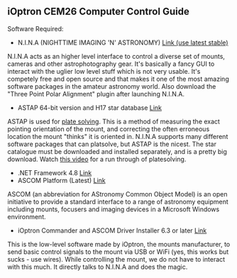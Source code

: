## iOptron CEM26 Computer Control Guide


Software Required:
- N.I.N.A (NIGHTTIME IMAGING 'N' ASTRONOMY) [Link (use latest stable)](https://nighttime-imaging.eu/download/) 

N.I.N.A acts as an higher level interface to control a diverse set of mounts, cameras and other astrophotography gear. It's basically a fancy GUI to interact with the uglier low level stuff which is not very usable. It's competely free and open source and that makes it one of the most amazing software packages in the amateur astronomy world. Also download the "Three Point Polar Alignment" plugin after launching N.I.N.A.
- ASTAP 64-bit version and H17 star database [Link](https://www.hnsky.org/astap.htm)

ASTAP is used for [plate solving](https://en.wikipedia.org/wiki/Astrometric_solving#:~:text=Astrometric%20solving%20or%20Plate%20solving,stars%20and%20a%20star%20catalogue.). This is a method of measuring the exact pointing orientation of the mount, and correcting the often erroneous location the mount "thinks" it is oriented in. N.I.N.A supports many different software packages that can platsolve, but ASTAP is the nicest. The star catalogue must be downloaded and installed separately, and is a pretty big download. Watch [this video](https://www.youtube.com/watch?v=lAMyEpBcLV4) for a run through of platesolving.
- .NET Framework 4.8 [Link](https://dotnet.microsoft.com/en-us/download/dotnet-framework/net48)
- ASCOM Platform (Latest) [Link](https://www.ascom-standards.org/)

ASCOM (an abbreviation for AStronomy Common Object Model) is an open initiative to provide a standard interface to a range of astronomy equipment including mounts, focusers and imaging devices in a Microsoft Windows environment.
- iOptron Commander and ASCOM Driver Installer 6.3 or later [Link](https://www.ioptron.com/Articles.asp?ID=332)

This is the low-level software made by iOptron, the mounts manufacturer, to send basic control signals to the mount via USB or WiFi (yes, this works but sucks - use wires). While controlling the mount, we do not have to interact with this much. It directly talks to N.I.N.A and does the magic.


